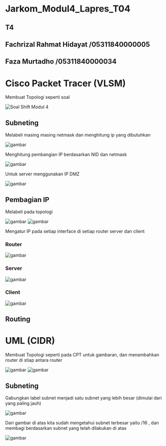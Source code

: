 # Jarkom_Modul4_Lapres_T04

## T4

## Fachrizal Rahmat Hidayat /05311840000005

## Faza Murtadho            /05311840000034


# Cisco Packet Tracer (VLSM)

Membuat Topologi seperti soal

![Soal Shift Modul 4](https://user-images.githubusercontent.com/55182321/101979863-4fb43000-3c93-11eb-9e5d-f58579fab160.png)

## Subneting 

Melabeli masing masing netmask dan menghitung ip yang dibutuhkan

![gambar](https://user-images.githubusercontent.com/55182321/101979953-247e1080-3c94-11eb-854a-ee6026edfec3.png)

Menghitung pembangian IP berdasarkan NID dan netmask

![gambar](https://user-images.githubusercontent.com/55182321/101980312-006ffe80-3c97-11eb-8f1d-36cd38c90ad2.png)

Untuk server menggunakan IP DMZ 

![gambar](https://user-images.githubusercontent.com/55182321/101980797-99ecdf80-3c9a-11eb-92a4-59dd40575dfe.png)

## Pembagian IP

Melabeli pada topologi

![gambar](https://user-images.githubusercontent.com/55182321/101980612-31e9c980-3c99-11eb-97f7-756d794165ef.png)
![gambar](https://user-images.githubusercontent.com/55182321/101980639-69587600-3c99-11eb-9731-360f0e1f54e3.png)

Mengatur IP pada setiap interface di setiap router server dan client

### Router
![gambar](https://user-images.githubusercontent.com/55182321/101980814-c43e9d00-3c9a-11eb-9e66-baec73e1bd5b.png)

### Server
![gambar](https://user-images.githubusercontent.com/55182321/101981118-26000680-3c9d-11eb-9306-e4a95d9de252.png)

### Client
![gambar](https://user-images.githubusercontent.com/55182321/101981142-5d6eb300-3c9d-11eb-8a23-6d6d329c804a.png)

## Routing 


# UML (CIDR)
Membuat Topologi seperti pada CPT untuk gambaran, dan menambahkan router di stiap antara router

![gambar](https://user-images.githubusercontent.com/55182321/101984553-be55b580-3cb4-11eb-8b6d-e18573a204c4.png)
![gambar](https://user-images.githubusercontent.com/55182321/101984565-d88f9380-3cb4-11eb-8fea-695fc06a51ab.png)


## Subneting 

Gabungkan label subnet menjadi satu subnet yang lebih besar (dimulai dari yang paling jauh)

![gambar](https://user-images.githubusercontent.com/55182321/101981935-f5bb6680-3ca2-11eb-9f67-4826912c3fd9.png)

Dari gambar di atas kita sudah mengetahui subnet terbesar yaitu /16 , dan membagi berdasarkan subnet yang telah dilakukan di atas

![gambar](https://user-images.githubusercontent.com/55182321/101982017-7a0de980-3ca3-11eb-9b25-d29d79f30b28.png)


